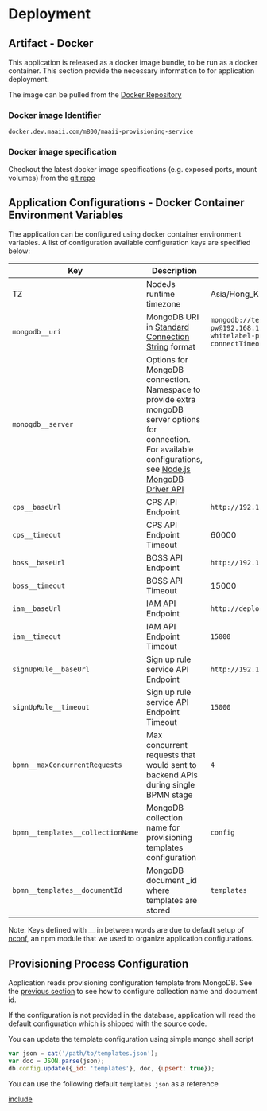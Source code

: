 # Deployment

## Artifact - Docker

This application is released as a docker image bundle, to be run as a docker container. This section provide the necessary information to for application deployment.

The image can be pulled from the [Docker Repository](http://docker.dev.maaii.com/repositories)

### Docker image Identifier

``` Identifier
docker.dev.maaii.com/m800/maaii-provisioning-service
```

### Docker image specification

Checkout the latest docker image specifications (e.g. exposed ports, mount volumes) from the [git repo](http://gerrit.dev.maaii.com/gitweb?p=maaii-provisioning-service.git;a=tree)

## Application Configurations - Docker Container Environment Variables

The application can be configured using docker container environment variables. A list of configuration available configuration keys are specified below:

|Key|Description| Defaults | e.g. |
| --- | --- | --- | --- |
|TZ|NodeJs runtime timezone|Asia/Hong_Kong| |
|`mongodb__uri`| MongoDB URI in [Standard Connection String](https://docs.mongodb.com/manual/reference/connection-string/) format |`mongodb://testbed-usr:testbed-pw@192.168.119.71,192.168.119.73/m800-whitelabel-portal?connectTimeoutMS=300000` | |
|`monogdb__server`| Options for MongoDB connection. Namespace to provide extra mongoDB server options for connection. For available configurations, see [Node.js MongoDB Driver API](http://mongodb.github.io/node-mongodb-native/2.2/api/Server.html) | | monogdb__server__socketOptions__autoReconnect=true |
|`cps__baseUrl`| CPS API Endpoint |`http://192.168.118.34:80` |  |
|`cps__timeout`| CPS API Endpoint Timeout | 60000 | |
|`boss__baseUrl`| BOSS API Endpoint |`http://192.168.135.167:10080` | |
|`boss__timeout`| BOSS API Timeout | 15000 | |
|`iam__baseUrl` | IAM API Endpoint | `http://deploy.dev.maaii.com:4004` | |
|`iam__timeout` | IAM API Endpoint Timeout | `15000` | |
|`signUpRule__baseUrl` | Sign up rule service API Endpoint | `http://192.168.118.127:8083` | |
|`signUpRule__timeout` | Sign up rule service API Endpoint Timeout | `15000` | |
|`bpmn__maxConcurrentRequests` | Max concurrent requests that would sent to backend APIs during single BPMN stage | `4`
|`bpmn__templates__collectionName` | MongoDB collection name for provisioning templates configuration | `config`
|`bpmn__templates__documentId` | MongoDB document _id where templates are stored | `templates`

Note: Keys defined with __ in between words are due to default setup of [nconf](https://github.com/indexzero/nconf), an npm module that we used to organize application configurations.

## Provisioning Process Configuration

Application reads provisioning configuration template from MongoDB.
See the [previous section](#application-configurations---docker-container-environment-variables)
to see how to configure collection name and document id.

If the configuration is not provided in the database, application will read the default
configuration which is shipped with the source code.

You can update the template configuration using simple mongo shell script
```js
var json = cat('/path/to/templates.json');
var doc = JSON.parse(json);
db.config.update({_id: 'templates'}, doc, {upsert: true});
```

You can use the following default `templates.json` as a reference

[include](../src/services/templates.json)
